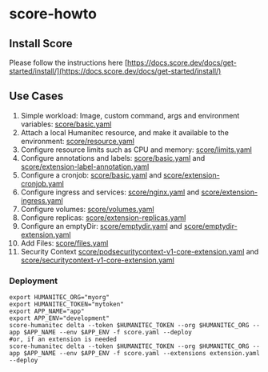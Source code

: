 # score-howto

## Install Score
Please follow the instructions here [https://docs.score.dev/docs/get-started/install/](https://docs.score.dev/docs/get-started/install/)

## Use Cases
1. Simple workload: Image, custom command, args and environment variables: [score/basic.yaml](score/basic.yaml)
1. Attach a local Humanitec resource, and make it available to the environment: [score/resource.yaml](score/resource.yaml)
1. Configure resource limits such as CPU and memory: [score/limits.yaml](score/limits.yaml)
1. Configure annotations and labels: [score/basic.yaml](score/basic.yaml) and [score/extension-label-annotation.yaml](score/extension-label-annotation.yaml)
1. Configure a cronjob: [score/basic.yaml](score/basic.yaml) and [score/extension-cronjob.yaml](score/extension-cronjob.yaml)
1. Configure ingress and services: [score/nginx.yaml](score/nginx.yaml) and [score/extension-ingress.yaml](score/extension-ingress.yaml)
1. Configure volumes: [score/volumes.yaml](score/volumes.yaml)
1. Configure replicas: [score/extension-replicas.yaml](score/extension-replicas.yaml)
1. Configure an emptyDir: [score/emptydir.yaml](score/emptydir.yaml) and [score/emptydir-extension.yaml](score/emptydir-extension.yaml)
1. Add Files: [score/files.yaml](score/files.yaml)
1. Security Context [score/podsecuritycontext-v1-core-extension.yaml](score/podsecuritycontext-v1-core-extension.yaml) and [score/securitycontext-v1-core-extension.yaml](score/securitycontext-v1-core-extension.yaml)

### Deployment
```
export HUMANITEC_ORG="myorg"
export HUMANITEC_TOKEN="mytoken"
export APP_NAME="app"
export APP_ENV="development"
score-humanitec delta --token $HUMANITEC_TOKEN --org $HUMANITEC_ORG --app $APP_NAME --env $APP_ENV -f score.yaml --deploy
#or, if an extension is needed
score-humanitec delta --token $HUMANITEC_TOKEN --org $HUMANITEC_ORG --app $APP_NAME --env $APP_ENV -f score.yaml --extensions extension.yaml --deploy
```
